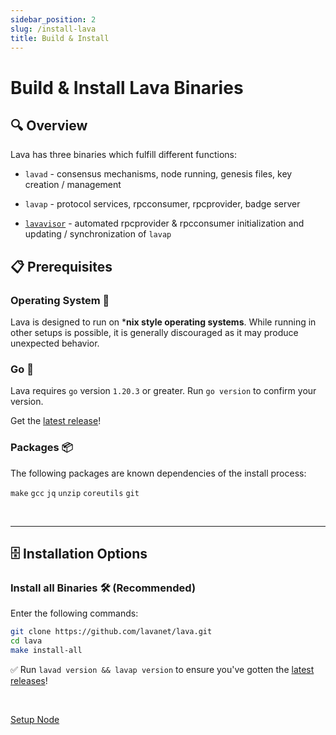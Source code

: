 ```yaml
---
sidebar_position: 2
slug: /install-lava
title: Build & Install
---
```


# Build & Install Lava Binaries

## 🔍 Overview

Lava has three binaries which fulfill different functions:

- `lavad` - consensus mechanisms, node running, genesis files, key creation / management

- `lavap` - protocol services, rpcconsumer, rpcprovider, badge server

- [`lavavisor`](/lavavisor) - automated rpcprovider & rpcconsumer initialization and updating / synchronization of `lavap`


## 📋 Prerequisites

### Operating System 💾


Lava is designed to run on ***nix style operating systems**. While running in other setups is possible, it is generally discouraged as it may produce unexpected behavior.

### Go 📇

Lava requires `go` version `1.20.3` or greater. Run `go version` to confirm your version.

Get the [latest release](https://go.dev/doc/install)!

### Packages 📦

The following packages are known dependencies of the install process:

`make` `gcc` `jq` `unzip` `coreutils` `git`

<br/>
<hr/>

## 🗄️ Installation Options 


### Install all Binaries 🛠️  **(Recommended)**

Enter the following commands:

```bash
git clone https://github.com/lavanet/lava.git
cd lava
make install-all
```

✅ Run `lavad version && lavap version` to ensure you've gotten the [latest releases](https://github.com/lavanet/lava/releases)!

<br />

[Setup Node](https://github.com/zachzwei/lava_docs/blob/main/docs/lava-blockchain/join-testnet-manual-cosmovisor.md)

